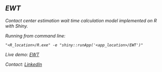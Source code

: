 ## <em>EWT<em>
Contact center estimation wait time calculation model implemented on R with Shiny.

Running from command line:
```
"<R_location>/R.exe" -e "shiny::runApp('<app_location>/EWT')"
```
Live demo: [EWT](https://syanenko.shinyapps.io/EstimationWaitTime/?_ga=2.186224937.1635731607.1617447511-210459693.1617447511)

Contact: [LinkedIn](https://www.linkedin.com/in/sergey-yanenko-57b21a96/)
